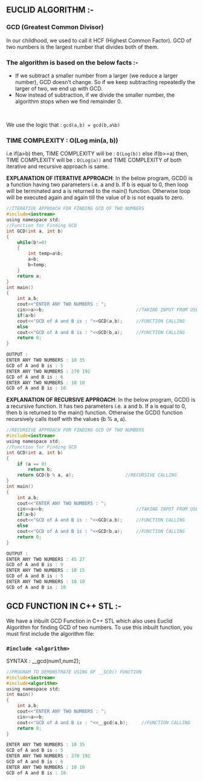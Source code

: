 ## EUCLID ALGORITHM :-

### GCD (Greatest Common Divisor)
In our childhood, we used to call it HCF (Highest Common Factor). GCD of two
numbers is the largest number that divides both of them.

### The algorithm is based on the below facts :-

* If we subtract a smaller number from a larger (we reduce a larger number), GCD doesn’t change. So if we keep subtracting     repeatedly the larger of two, we end up with GCD.
* Now instead of subtraction, if we divide the smaller number, the algorithm stops when we find remainder 0.
<br>

We use the logic that : `gcd(a,b) = gcd(b,a%b)`

### TIME COMPLEXITY :  O(Log min(a, b)) 
i.e if(a>b) then, TIME COMPLEXITY will be : `O(Log(b))` else
 if(b>=a) then, TIME COMPLEXITY will be : `O(Log(a))` and
TIME COMPLEXITY of both iterative and recursive approach is same.


<b>EXPLANATION OF ITERATIVE APPROACH</b>:
In the below program, GCD() is a function having two parameters i.e. a and b. If b is equal to 0, then loop will be terminated and a is returned to the main() function. Otherwise loop will be executed again and again till the value of b is not equals to zero. 
```c
//ITERATIVE APPROACH FOR FINDING GCD OF TWO NUMBERS
#include<iostream>
using namespace std;
//Function for Finding GCD
int GCD(int a, int b)
{
    while(b!=0)
    {
        int temp=a%b;
        a=b;
        b=temp;
    }
    return a;
}
int main()
{
    int a,b;
    cout<<"ENTER ANY TWO NUMBERS : ";
    cin>>a>>b;                                  //TAKING INPUT FROM USER
    if(a>b)
    cout<<"GCD of A and B is : "<<GCD(a,b);     //FUNCTION CALLING
    else 
    cout<<"GCD of A and B is : "<<GCD(b,a);     //FUNCTION CALLING
    return 0;
}
```
```c
OUTPUT : 
ENTER ANY TWO NUMBERS : 10 35
GCD of A and B is : 5
ENTER ANY TWO NUMBERS : 270 192  
GCD of A and B is : 6
ENTER ANY TWO NUMBERS : 10 10
GCD of A and B is : 10
```
<b>EXPLANATION OF RECURSIVE APPROACH</b>:
In the below program, GCD() is a recursive function. It has two parameters i.e. a and b. If a is equal to 0, then b is returned to the main() function. Otherwise the GCD() function recursively calls itself with the values (b % a, a).
```c
//RECURSIVE APPROACH FOR FINDING GCD OF TWO NUMBERS 
#include<iostream>
using namespace std;
//Function for Finding GCD
int GCD(int a, int b)
{
    if (a == 0)
        return b;
    return GCD(b % a, a);                   //RECURSIVE CALLING     
}
int main()
{
    int a,b;
    cout<<"ENTER ANY TWO NUMBERS : ";
    cin>>a>>b;                                  //TAKING INPUT FROM USER
    if(a>b)
    cout<<"GCD of A and B is : "<<GCD(a,b);     //FUNCTION CALLING
    else 
    cout<<"GCD of A and B is : "<<GCD(b,a);     //FUNCTION CALLING
    return 0;
}
````
```c
OUTPUT : 
ENTER ANY TWO NUMBERS : 45 27
GCD of A and B is : 9
ENTER ANY TWO NUMBERS : 10 15  
GCD of A and B is : 5
ENTER ANY TWO NUMBERS : 10 10
GCD of A and B is : 10
```

## GCD FUNCTION IN C++ STL :-
We have a inbuilt GCD Function in C++ STL which also uses Euclid Algorithm for finding GCD of two numbers.
To use this inbuilt function, you must first include the algorithm file:
### `#include <algorithm>`
SYNTAX : __gcd(num1,num2);

```c
//PROGRAM TO DEMONSTRATE USING OF __GCD() FUNCTION 
#include<iostream>
#include<algorithm>
using namespace std;
int main()
{
    int a,b;
    cout<<"ENTER ANY TWO NUMBERS : ";
    cin>>a>>b;
    cout<<"GCD of A and B is : "<<__gcd(a,b);     //FUNCTION CALLING
    return 0;
}
```
```c
ENTER ANY TWO NUMBERS : 10 35
GCD of A and B is : 5
ENTER ANY TWO NUMBERS : 270 192  
GCD of A and B is : 6
ENTER ANY TWO NUMBERS : 10 10
GCD of A and B is : 10
```
